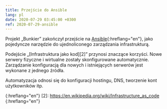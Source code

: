 ```yaml
---
title: Przejście do Ansible
lang: pl
date: 2020-07-29 03:45:00 +0300
ref: 2020-07-29-ansible
---
```


Projekt „Bunkier” zakończył przejście na [Ansible][1]{:hreflang="en"},
jako pojedyncze narzędzie do ujednoliconego zarządzania infrastrukturą.

Podejście „[Infrastruktura jako kod][2]” przynosi znaczące korzyści.
Nowe serwery fizyczne i wirtualne zostały skonfigurowane automatycznie.
Zarządzanie konfiguracją dla nowych i istniejących serwerów jest wykonane
z jednego źródła.

Automatyzacja odnosi się do konfiguracji hostingu, DNS,
tworzenie kont użytkowników itp.

[1]: https://www.ansible.com/
{:hreflang="en"}
[2]: https://en.wikipedia.org/wiki/Infrastructure_as_code
{:hreflang="en"}